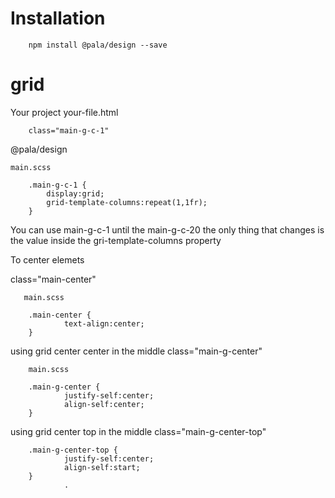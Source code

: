 # **Installation** #

        npm install @pala/design --save 

# **grid** 
Your project your-file.html

        class="main-g-c-1"

@pala/design

    main.scss

        .main-g-c-1 {
            display:grid;
            grid-template-columns:repeat(1,1fr);
        }

You can use main-g-c-1 until the main-g-c-20 the only thing that changes is the value inside the gri-template-columns property


To center elemets

class="main-center" 
 
       main.scss
       
        .main-center {
                text-align:center;
        }

using grid center center in the middle class="main-g-center"

        main.scss
        
        .main-g-center {
                justify-self:center;
                align-self:center;
        }
        

using grid center top in the middle class="main-g-center-top"
        
        .main-g-center-top {
                justify-self:center;
                align-self:start;
        }
                .